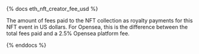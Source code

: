 {% docs eth_nft_creator_fee_usd %}

The amount of fees paid to the NFT collection as royalty payments for this NFT event in US dollars. For Opensea, this is the difference between the total fees paid and a 2.5% Opensea platform fee. 

{% enddocs %}